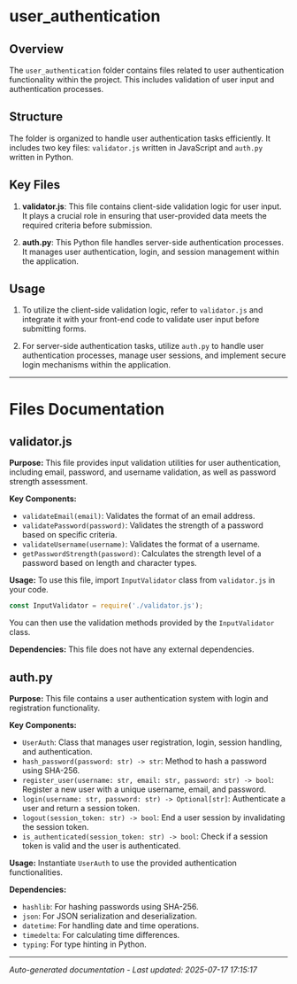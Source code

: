 # user_authentication

## Overview
The `user_authentication` folder contains files related to user authentication functionality within the project. This includes validation of user input and authentication processes.

## Structure
The folder is organized to handle user authentication tasks efficiently. It includes two key files: `validator.js` written in JavaScript and `auth.py` written in Python.

## Key Files
1. **validator.js**: This file contains client-side validation logic for user input. It plays a crucial role in ensuring that user-provided data meets the required criteria before submission.
   
2. **auth.py**: This Python file handles server-side authentication processes. It manages user authentication, login, and session management within the application.

## Usage
1. To utilize the client-side validation logic, refer to `validator.js` and integrate it with your front-end code to validate user input before submitting forms.
   
2. For server-side authentication tasks, utilize `auth.py` to handle user authentication processes, manage user sessions, and implement secure login mechanisms within the application.

---

# Files Documentation

## validator.js

**Purpose:** This file provides input validation utilities for user authentication, including email, password, and username validation, as well as password strength assessment.

**Key Components:**
- `validateEmail(email)`: Validates the format of an email address.
- `validatePassword(password)`: Validates the strength of a password based on specific criteria.
- `validateUsername(username)`: Validates the format of a username.
- `getPasswordStrength(password)`: Calculates the strength level of a password based on length and character types.

**Usage:** To use this file, import `InputValidator` class from `validator.js` in your code.

```javascript
const InputValidator = require('./validator.js');
```

You can then use the validation methods provided by the `InputValidator` class.

**Dependencies:** This file does not have any external dependencies.

## auth.py

**Purpose:** This file contains a user authentication system with login and registration functionality.

**Key Components:**
- `UserAuth`: Class that manages user registration, login, session handling, and authentication.
- `hash_password(password: str) -> str`: Method to hash a password using SHA-256.
- `register_user(username: str, email: str, password: str) -> bool`: Register a new user with a unique username, email, and password.
- `login(username: str, password: str) -> Optional[str]`: Authenticate a user and return a session token.
- `logout(session_token: str) -> bool`: End a user session by invalidating the session token.
- `is_authenticated(session_token: str) -> bool`: Check if a session token is valid and the user is authenticated.

**Usage:** Instantiate `UserAuth` to use the provided authentication functionalities.

**Dependencies:**
- `hashlib`: For hashing passwords using SHA-256.
- `json`: For JSON serialization and deserialization.
- `datetime`: For handling date and time operations.
- `timedelta`: For calculating time differences.
- `typing`: For type hinting in Python.

---
*Auto-generated documentation - Last updated: 2025-07-17 17:15:17*
